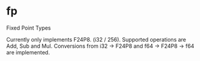 # fp
Fixed Point Types

Currently only implements F24P8. (i32 / 256).
Supported operations are Add, Sub and Mul.
Conversions from i32 -> F24P8 and f64 -> F24P8 -> f64 are implemented.
